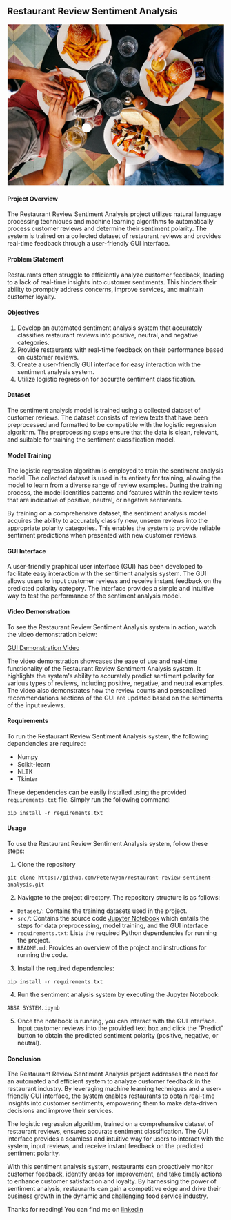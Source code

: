 ## Restaurant Review Sentiment Analysis
![](restaurant_image.PNG)

#### Project Overview
The Restaurant Review Sentiment Analysis project utilizes natural language processing techniques and machine learning algorithms to automatically process customer reviews and determine their sentiment polarity. The system is trained on a collected dataset of restaurant reviews and provides real-time feedback through a user-friendly GUI interface.

#### Problem Statement
Restaurants often struggle to efficiently analyze customer feedback, leading to a lack of real-time insights into customer sentiments. This hinders their ability to promptly address concerns, improve services, and maintain customer loyalty.

#### Objectives
1.  Develop an automated sentiment analysis system that accurately classifies restaurant reviews into positive, neutral, and negative categories.
2.  Provide restaurants with real-time feedback on their performance based on customer reviews.
3.  Create a user-friendly GUI interface for easy interaction with the sentiment analysis system.
4.  Utilize logistic regression for accurate sentiment classification.

#### Dataset
The sentiment analysis model is trained using a collected dataset of customer reviews. The dataset consists of review texts that have been preprocessed and formatted to be compatible with the logistic regression algorithm. The preprocessing steps ensure that the data is clean, relevant, and suitable for training the sentiment classification model.

#### Model Training
The logistic regression algorithm is employed to train the sentiment analysis model. The collected dataset is used in its entirety for training, allowing the model to learn from a diverse range of review examples. During the training process, the model identifies patterns and features within the review texts that are indicative of positive, neutral, or negative sentiments.

By training on a comprehensive dataset, the sentiment analysis model acquires the ability to accurately classify new, unseen reviews into the appropriate polarity categories. This enables the system to provide reliable sentiment predictions when presented with new customer reviews.

#### GUI Interface
A user-friendly graphical user interface (GUI) has been developed to facilitate easy interaction with the sentiment analysis system. The GUI allows users to input customer reviews and receive instant feedback on the predicted polarity category. The interface provides a simple and intuitive way to test the performance of the sentiment analysis model.

#### Video Demonstration
To see the Restaurant Review Sentiment Analysis system in action, watch the video demonstration below:

[GUI Demonstration Video](./GUI_REC.mp4)

The video demonstration showcases the ease of use and real-time functionality of the Restaurant Review Sentiment Analysis system. It highlights the system's ability to accurately predict sentiment polarity for various types of reviews, including positive, negative, and neutral examples. The video also demonstrates how the review counts and personalized recommendations sections of the GUI are updated based on the sentiments of the input reviews.

#### Requirements
To run the Restaurant Review Sentiment Analysis system, the following dependencies are required:
-   Numpy
-   Scikit-learn
-   NLTK
-   Tkinter

 These dependencies can be easily installed using the provided ```requirements.txt``` file. Simply run the following command:
```
pip install -r requirements.txt
``` 

#### Usage
To use the Restaurant Review Sentiment Analysis system, follow these steps:
1.  Clone the repository
```
git clone https://github.com/PeterAyan/restaurant-review-sentiment-analysis.git
```
2. Navigate to the project directory. The repository structure is as follows:
- ```Dataset/```: Contains the training datasets used in the project.
-   ```src/```: Contains the source code [Jupyter Notebook](/src/ABSA%20SYSTEM.ipynb) which entails the steps for data preprocessing, model training, and the GUI interface
-   ```requirements.txt```: Lists the required Python dependencies for running the project.
-   ```README.md```: Provides an overview of the project and instructions for running the code.

3.  Install the required dependencies:
```
pip install -r requirements.txt
```
4.  Run the sentiment analysis system by executing the Jupyter Notebook:
```
ABSA SYSTEM.ipynb
```
5. Once the notebook is running, you can interact with the GUI interface. Input customer reviews into the provided text box and click the "Predict" button to obtain the predicted sentiment polarity (positive, negative, or neutral).

#### Conclusion
The Restaurant Review Sentiment Analysis project addresses the need for an automated and efficient system to analyze customer feedback in the restaurant industry. By leveraging machine learning techniques and a user-friendly GUI interface, the system enables restaurants to obtain real-time insights into customer sentiments, empowering them to make data-driven decisions and improve their services.

The logistic regression algorithm, trained on a comprehensive dataset of restaurant reviews, ensures accurate sentiment classification. The GUI interface provides a seamless and intuitive way for users to interact with the system, input reviews, and receive instant feedback on the predicted sentiment polarity.

With this sentiment analysis system, restaurants can proactively monitor customer feedback, identify areas for improvement, and take timely actions to enhance customer satisfaction and loyalty. By harnessing the power of sentiment analysis, restaurants can gain a competitive edge and drive their business growth in the dynamic and challenging food service industry.

Thanks for reading! You can find me on [linkedin](https://www.linkedin.com/in/peter-ayanrinno-73171022a)

